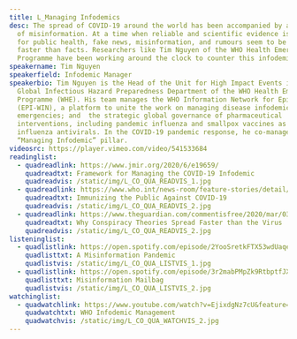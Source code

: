 ```yaml
---
title: L_Managing Infodemics
desc: The spread of COVID-19 around the world has been accompanied by a deluge
  of misinformation. At a time when reliable and scientific evidence is crucial
  for public health, fake news, misinformation, and rumours seem to be spreading
  faster than facts. Researchers like Tim Nguyen of the WHO Health Emergencies
  Programme have been working around the clock to counter this infodemic.
speakername: Tim Nguyen
speakerfield: Infodemic Manager
speakerbio: Tim Nguyen is the Head of the Unit for High Impact Events in the
  Global Infectious Hazard Preparedness Department of the WHO Health Emergencies
  Programme (WHE). His team manages the WHO Information Network for Epidemics
  (EPI-WIN), a platform to unite the work on managing disease infodemics during
  emergencies; and  the strategic global governance of pharmaceutical
  interventions, including pandemic influenza and smallpox vaccines as well as
  influenza antivirals. In the COVID-19 pandemic response, he co-manages the
  “Managing Infodemic” pillar.
videosrc: https://player.vimeo.com/video/541533684
readinglist:
  - quadreadlink: https://www.jmir.org/2020/6/e19659/
    quadreadtxt: Framework for Managing the COVID-19 Infodemic
    quadreadvis: /static/img/L_CO_QUA_READVIS_1.jpg
  - quadreadlink: https://www.who.int/news-room/feature-stories/detail/immunizing-the-public-against-misinformation
    quadreadtxt: Immunizing the Public Against COVID-19
    quadreadvis: /static/img/L_CO_QUA_READVIS_2.jpg
  - quadreadlink: https://www.theguardian.com/commentisfree/2020/mar/03/coronavirus-conspiracy-theories-virus-social-media
    quadreadtxt: Why Conspiracy Theories Spread Faster than the Virus
    quadreadvis: /static/img/L_CO_QUA_READVIS_2.jpg
listeninglist:
  - quadlistlink: https://open.spotify.com/episode/2YooSretkFTX53wdUaqepa
    quadlisttxt: A Misinformation Pandemic
    quadlistvis: /static/img/L_CO_QUA_LISTVIS_1.jpg
  - quadlistlink: https://open.spotify.com/episode/3r2mabPMpZk9RtbptfJXGa
    quadlisttxt: Misinformation Mailbag
    quadlistvis: /static/img/L_CO_QUA_LISTVIS_2.jpg
watchinglist:
  - quadwatchlink: https://www.youtube.com/watch?v=EjixdgNz7cU&feature=youtu.be&ab_channel=purnatt
    quadwatchtxt: WHO Infodemic Management
    quadwatchvis: /static/img/L_CO_QUA_WATCHVIS_2.jpg
---
```

